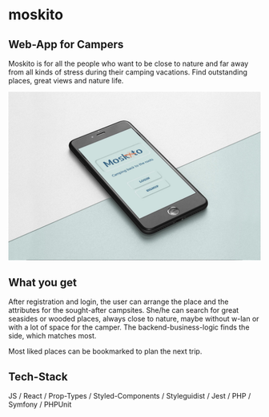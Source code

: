 # moskito
## Web-App for Campers

Moskito is for all the people who want to be close to nature and far away from all kinds of stress 
during their camping vacations. Find outstanding places, great views and nature life. 

![moskito](readme-assets/moskito_mock.jpg)

## What you get
After registration and login, the user can arrange the place and the attributes for the sought-after campsites. She/he can search for great seasides or wooded places, always  close to nature, maybe without w-lan or with a lot of space for the camper. The backend-business-logic finds the side, which matches most.

Most liked places can be bookmarked to plan the next trip.

## Tech-Stack
JS / React / Prop-Types / Styled-Components / Styleguidist / Jest / PHP / Symfony / PHPUnit